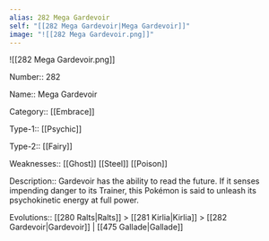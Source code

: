 ```yaml
---
alias: 282 Mega Gardevoir
self: "[[282 Mega Gardevoir|Mega Gardevoir]]"
image: "![[282 Mega Gardevoir.png]]"
---
```


![[282 Mega Gardevoir.png]]


Number:: 282

Name:: Mega Gardevoir

Category:: [[Embrace]]

Type-1:: [[Psychic]]

Type-2:: [[Fairy]]

Weaknesses:: [[Ghost]] [[Steel]] [[Poison]]

Description:: Gardevoir has the ability to read the future. If it senses impending danger to its Trainer, this Pokémon is said to unleash its psychokinetic energy at full power.

Evolutions:: [[280 Ralts|Ralts]] > [[281 Kirlia|Kirlia]] > [[282 Gardevoir|Gardevoir]] | [[475 Gallade|Gallade]]